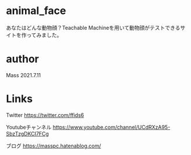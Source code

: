 # animal_face
あなたはどんな動物顔？Teachable Machineを用いて動物顔がテストできるサイトを作ってみました。

# author
Mass
2021.7.11

# Links
Twitter
https://twitter.com/ffids6


Youtubeチャンネル
https://www.youtube.com/channel/UCdRXzA95-SbzTzgDKCI7FCg


ブログ
https://masspc.hatenablog.com/

